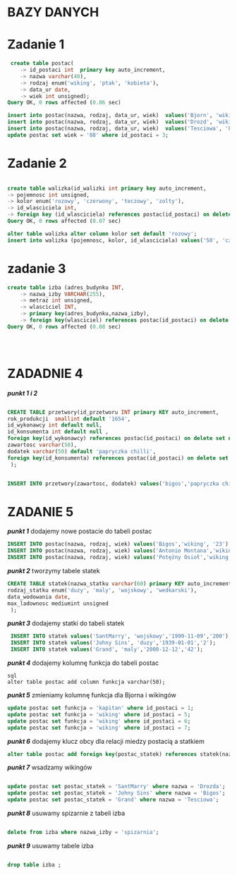 # BAZY DANYCH
# Zadanie 1 
```sql
 create table postac(
    -> id_postaci int  primary key auto_increment,
    -> nazwa varchar(40),
    -> rodzaj enum('wiking', 'ptak', 'kobieta'),
    -> data_ur date,
    -> wiek int unsigned);
Query OK, 0 rows affected (0.06 sec)

insert into postac(nazwa, rodzaj, data_ur, wiek)  values('Bjorn', 'wiking', '1999-01-01', '24');
insert into postac(nazwa, rodzaj, data_ur, wiek)  values('Drozd', 'wiking', '1899-01-01', '124');
insert into postac(nazwa, rodzaj, data_ur, wiek)  values('Tesciowa', 'kobieta', '1799-01-01', '224');
update postac set wiek = '88' where id_postaci = 3;
```
# Zadanie 2

```sql

create table walizka(id_walizki int primary key auto_increment,
-> pojemnosc int unsigned,
-> kolor enum('rozowy', 'czerwony', 'teczowy', 'zolty'),
-> id_wlasciciela int,
-> foreign key (id_wlasciciela) references postac(id_postaci) on delete cascade);
Query OK, 0 rows affected (0.07 sec)

alter table walizka alter column kolor set default 'rozowy';
insert into walizka (pojemnosc, kolor, id_wlasciciela) values('50', 'czerwony', (select id_postaci from postac where id_postaci = 1));

```
# zadanie 3 
```sql
create table izba (adres_budynku INT,
    -> nazwa_izby VARCHAR(255),
    -> metraz int unsigned,
    -> wlasciciel INT,
    -> primary key(adres_budynku,nazwa_izby),
    -> foreign key(wlasciciel) references postac(id_postaci) on delete set null);
Query OK, 0 rows affected (0.08 sec)





```

# ZADADNIE 4
***punkt 1 i 2***
```sql

CREATE TABLE przetwory(id_przetworu INT primary KEY auto_increment, 
rok_produkcji  smallint default '1654',
id_wykonawcy int default null,
id_konsumenta int default null ,
foreign key(id_wykonawcy) references postac(id_postaci) on delete set null,
zawartosc varchar(50),
dodatek varchar(50) default 'papryczka chilli',
foreign key(id_konsumenta) references postac(id_postaci) on delete set null
 );


INSERT INTO przetwory(zawartosc, dodatek) values('bigos','papryczka chilli');
```

# ZADANIE 5
***punkt 1***
dodajemy nowe postacie do tabeli postac
```SQL
INSERT INTO postac(nazwa, rodzaj, wiek) values('Bigos','wiking', '23');
INSERT INTO postac(nazwa, rodzaj, wiek) values('Antonio Montana','wiking', '69');
INSERT INTO postac(nazwa, rodzaj, wiek) values('Potężny Osioł','wiking', '13');


```
***punkt 2***
tworzymy tabele statek 
```SQL
CREATE TABLE statek(nazwa_statku varchar(60) primary KEY auto_increment, 
rodzaj_statku enum('duzy', 'maly', 'wojskowy', 'wedkarski'),
data_wodowania date,
max_ladownosc mediumint unsigned
 );
```
***punkt 3***
dodajemy statki do tabeli statek
```sql
 INSERT INTO statek values('SantMarry', 'wojskowy','1999-11-09','200');
 INSERT INTO statek values('Johny Sins', 'duzy','1939-01-01','2');
 INSERT INTO statek values('Grand', 'maly','2000-12-12','42');

```

***punkt 4***
dodajemy kolumnę funkcja do tabeli postac
```
sql
alter table postac add column funkcja varchar(50);

```

***punkt 5***
zmieniamy kolumnę funkcja dla Bjorna i wikingów
```sql
update postac set funkcja = 'kapitan' where id_postaci = 1;
update postac set funkcja = 'wiking' where id_postaci = 5;
update postac set funkcja = 'wiking' where id_postaci = 6;
update postac set funkcja = 'wiking' where id_postaci = 7;
```
***punkt 6***
dodajemy klucz obcy dla relacji miedzy postacią a statkiem 
```sql
alter table postac add foreign key(postac_statek) references statek(nazwa_statku) on delete restrict;
```
***punkt 7***
wsadzamy wikingów
```sql

update postac set postac_statek = 'SantMarry' where nazwa = 'Drozda';
update postac set postac_statek = 'Johny Sins' where nazwa = 'Bigos';
update postac set postac_statek = 'Grand' where nazwa = 'Tesciowa';

```


***punkt 8***
usuwamy spizarnie z tabeli izba
```sql

delete from izba where nazwa_izby = 'spizarnia';

```

***punkt 9***
usuwamy tabele izba
```sql

drop table izba ;

```















